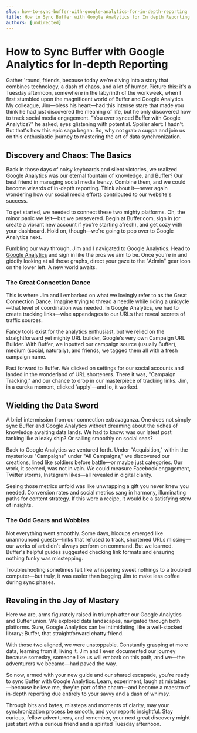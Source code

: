 ```yaml
---
slug: how-to-sync-buffer-with-google-analytics-for-in-depth-reporting
title: How to Sync Buffer with Google Analytics for In depth Reporting
authors: [undirected]
---
```



# How to Sync Buffer with Google Analytics for In-depth Reporting

Gather 'round, friends, because today we're diving into a story that combines technology, a dash of chaos, and a lot of humor. Picture this: it's a Tuesday afternoon, somewhere in the labyrinth of the workweek, when I first stumbled upon the magnificent world of Buffer and Google Analytics. My colleague, Jim—bless his heart—had this intense stare that made you think he had just discovered the meaning of life, but he only discovered how to track social media engagement. "You ever synced Buffer with Google Analytics?" he asked, eyes glistening with potential. Spoiler alert: I hadn't. But that's how this epic saga began. So, why not grab a cuppa and join us on this enthusiastic journey to mastering the art of data synchronization.

## Discovery and Chaos: The Basics

Back in those days of noisy keyboards and silent victories, we realized Google Analytics was our eternal fountain of knowledge, and Buffer? Our best friend in managing social media frenzy. Combine them, and we could become wizards of in-depth reporting. Think about it—never again wondering how our social media efforts contributed to our website's success.

To get started, we needed to connect these two mighty platforms. Oh, the minor panic we felt—but we persevered. Begin at Buffer.com, sign in (or create a vibrant new account if you're starting afresh), and get cozy with your dashboard. Hold on, though—we're going to pop over to Google Analytics next.

Fumbling our way through, Jim and I navigated to Google Analytics. Head to [Google Analytics](https://analytics.google.com/) and sign in like the pros we aim to be. Once you're in and giddily looking at all those graphs, direct your gaze to the "Admin" gear icon on the lower left. A new world awaits.

### The Great Connection Dance

This is where Jim and I embarked on what we lovingly refer to as the Great Connection Dance. Imagine trying to thread a needle while riding a unicycle—that level of coordination was needed. In Google Analytics, we had to create tracking links—wise appendages to our URLs that reveal secrets of traffic sources.

Fancy tools exist for the analytics enthusiast, but we relied on the straightforward yet mighty URL builder, Google's very own Campaign URL Builder. With Buffer, we inputted our campaign source (usually Buffer), medium (social, naturally), and friends, we tagged them all with a fresh campaign name. 

Fast forward to Buffer. We clicked on settings for our social accounts and landed in the wonderland of URL shorteners. There it was, "Campaign Tracking," and our chance to drop in our masterpiece of tracking links. Jim, in a eureka moment, clicked 'apply'—and lo, it worked.

## Wielding the Data Sword

A brief intermission from our connection extravaganza. One does not simply sync Buffer and Google Analytics without dreaming about the riches of knowledge awaiting data lands. We had to know: was our latest post tanking like a leaky ship? Or sailing smoothly on social seas?

Back to Google Analytics we ventured forth. Under "Acquisition," within the mysterious "Campaigns" under "All Campaigns," we discovered our creations, lined like soldiers before battle—or maybe just categories. Our work, it seemed, was not in vain. We could measure Facebook engagement, Twitter storms, Instagram likes—all revealed in digital clarity.

Seeing those metrics unfold was like unwrapping a gift you never knew you needed. Conversion rates and social metrics sang in harmony, illuminating paths for content strategy. If this were a recipe, it would be a satisfying stew of insights.

### The Odd Gears and Wobbles

Not everything went smoothly. Some days, hiccups emerged like unannounced guests—links that refused to track, shortened URLs missing—our works of art didn't always perform on command. But we learned. Buffer's helpful guides suggested checking link formats and ensuring nothing funky was misstepping.

Troubleshooting sometimes felt like whispering sweet nothings to a troubled computer—but truly, it was easier than begging Jim to make less coffee during sync phases.

## Reveling in the Joy of Mastery

Here we are, arms figurately raised in triumph after our Google Analytics and Buffer union. We explored data landscapes, navigated through both platforms. Sure, Google Analytics can be intimidating, like a well-stocked library; Buffer, that straightforward chatty friend.

With those two aligned, we were unstoppable. Constantly grasping at more data, learning from it, living it. Jim and I even documented our journey because someday, someone like us will embark on this path, and we—the adventurers we became—had paved the way.

So now, armed with your new guide and our shared escapade, you're ready to sync Buffer with Google Analytics. Learn, experiment, laugh at mistakes—because believe me, they're part of the charm—and become a maestro of in-depth reporting due entirely to your savvy and a dash of whimsy.

Through bits and bytes, missteps and moments of clarity, may your synchronization process be smooth, and your reports insightful. Stay curious, fellow adventurers, and remember, your next great discovery might just start with a curious friend and a spirited Tuesday afternoon.